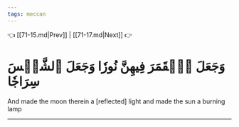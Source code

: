 ```yaml
---
tags: meccan
---
```


👈 [[71-15.md|Prev]] | [[71-17.md|Next]] 👉

# وَجَعَلَ ٱلۡقَمَرَ فِيهِنَّ نُورٗا وَجَعَلَ ٱلشَّمۡسَ سِرَاجٗا

And made the moon therein a [reflected] light and made the sun a burning lamp

---

